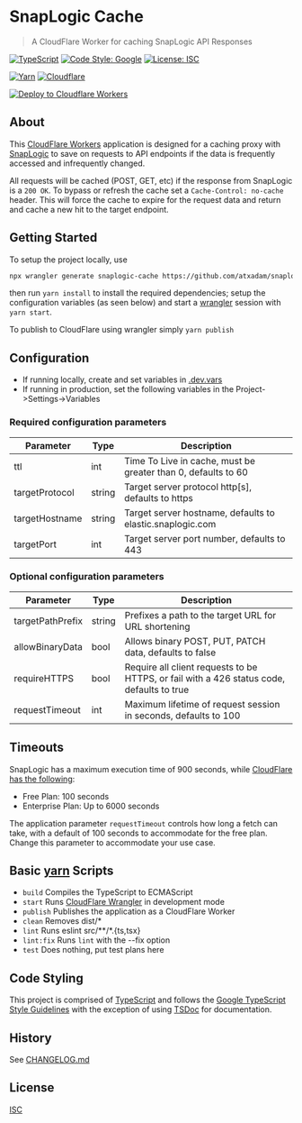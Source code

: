 # SnapLogic Cache

> A CloudFlare Worker for caching SnapLogic API Responses

[![TypeScript](https://badgen.net/badge/icon/typescript?icon=typescript&label)](https://www.typescriptlang.org)
[![Code Style: Google](https://img.shields.io/badge/code%20style-google-blueviolet.svg)](https://github.com/google/gts)
[![License: ISC](https://img.shields.io/badge/License-ISC-blue.svg)](https://choosealicense.com/licenses/isc)

[![Yarn](https://img.shields.io/badge/yarn-%232C8EBB.svg?style=for-the-badge&logo=yarn&logoColor=white)](https://yarnpkg.com)
[![Cloudflare](https://img.shields.io/badge/Cloudflare-F38020?style=for-the-badge&logo=Cloudflare&logoColor=white)](https://workers.dev)

[![Deploy to Cloudflare Workers](https://deploy.workers.cloudflare.com/button)](https://deploy.workers.cloudflare.com/?url=https://github.com/atxadam/snaplogic-cache)

## About

This [CloudFlare Workers](https://workers.dev) application is designed for a
caching proxy with [SnapLogic](https://www.snaplogic.com) to save on requests to
API endpoints if the data is frequently accessed and infrequently changed.

All requests will be cached (POST, GET, etc) if the response from SnapLogic is a
`200 OK`. To bypass or refresh the cache set a `Cache-Control: no-cache` header.
This will force the cache to expire for the request data and return and cache a new
hit to the target endpoint.

## Getting Started

To setup the project locally, use

```sh
npx wrangler generate snaplogic-cache https://github.com/atxadam/snaplogic-cache
```

then run `yarn install` to install the required dependencies; setup the configuration
variables (as seen below) and start a [wrangler](https://developers.cloudflare.com/workers/wrangler/)
session with `yarn start`.

To publish to CloudFlare using wrangler simply `yarn publish`

## Configuration

- If running locally, create and set variables in [.dev.vars](.dev.vars)
- If running in production, set the following variables in the Project->Settings->Variables

### Required configuration parameters

| Parameter | Type | Description |
| --- | --- | --- |
| ttl | int | Time To Live in cache, must be greater than 0, defaults to 60 |
| targetProtocol | string | Target server protocol http[s], defaults to https |
| targetHostname | string | Target server hostname, defaults to elastic.snaplogic.com |
| targetPort | int | Target server port number, defaults to 443 |

### Optional configuration parameters

| Parameter | Type | Description |
| --- | --- | --- |
| targetPathPrefix | string | Prefixes a path to the target URL for URL shortening |
| allowBinaryData | bool | Allows binary POST, PUT, PATCH data, defaults to false |
| requireHTTPS | bool | Require all client requests to be HTTPS, or fail with a 426 status code, defaults to true |
| requestTimeout | int | Maximum lifetime of request session in seconds, defaults to 100 |

## Timeouts

SnapLogic has a maximum execution time of 900 seconds, while [CloudFlare has
the following](https://developers.cloudflare.com/support/troubleshooting/cloudflare-errors/troubleshooting-cloudflare-5xx-errors/#error-524-a-timeout-occurred):

- Free Plan: 100 seconds
- Enterprise Plan: Up to 6000 seconds

The application parameter `requestTimeout` controls how long a fetch can take,
with a default of 100 seconds to accommodate for the free plan. Change this parameter
to accommodate your use case.

## Basic [yarn](https://yarnpkg.com) Scripts

- `build` Compiles the TypeScript to ECMAScript
- `start` Runs [CloudFlare Wrangler](https://developers.cloudflare.com/workers/wrangler/)
   in development mode
- `publish` Publishes the application as a CloudFlare Worker
- `clean` Removes dist/*
- `lint` Runs eslint src/**/*.{ts,tsx}
- `lint:fix` Runs `lint` with the --fix option
- `test` Does nothing, put test plans here

## Code Styling

This project is comprised of [TypeScript](https://www.typescriptlang.org) and
follows the [Google TypeScript Style Guidelines](https://google.github.io/styleguide/tsguide.html)
with the exception of using [TSDoc](https://tsdoc.org) for documentation.

## History

See [CHANGELOG.md](CHANGELOG.md)

## License

[ISC](https://choosealicense.com/licenses/isc)
